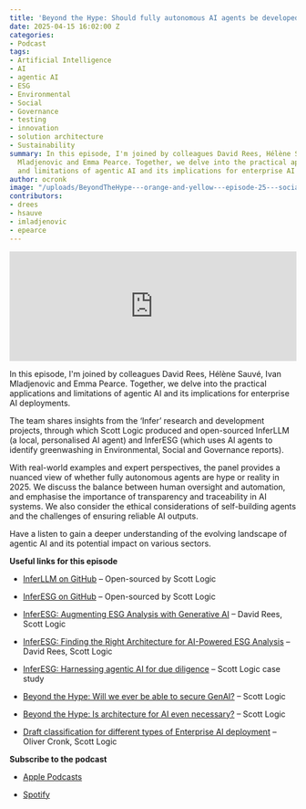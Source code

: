 ```yaml
---
title: 'Beyond the Hype: Should fully autonomous AI agents be developed?'
date: 2025-04-15 16:02:00 Z
categories:
- Podcast
tags:
- Artificial Intelligence
- AI
- agentic AI
- ESG
- Environmental
- Social
- Governance
- testing
- innovation
- solution architecture
- Sustainability
summary: In this episode, I'm joined by colleagues David Rees, Hélène Sauvé, Ivan
  Mladjenovic and Emma Pearce. Together, we delve into the practical applications
  and limitations of agentic AI and its implications for enterprise AI deployments.
author: ocronk
image: "/uploads/BeyondTheHype---orange-and-yellow---episode-25---social.jpg"
contributors:
- drees
- hsauve
- imladjenovic
- epearce
---
```


<iframe title="Embed Player" src="https://play.libsyn.com/embed/episode/id/36007370/height/192/theme/modern/size/large/thumbnail/yes/custom-color/ffffff/time-start/00:00:00/playlist-height/200/direction/backward/download/yes/font-color/252525" height="192" width="100%" scrolling="no" allowfullscreen="" webkitallowfullscreen="true" mozallowfullscreen="true" oallowfullscreen="true" msallowfullscreen="true" style="border: none;"></iframe>

In this episode, I'm joined by colleagues David Rees, Hélène Sauvé, Ivan Mladjenovic and Emma Pearce. Together, we delve into the practical applications and limitations of agentic AI and its implications for enterprise AI deployments.

The team shares insights from the ‘Infer’ research and development projects, through which Scott Logic produced and open-sourced InferLLM (a local, personalised AI agent) and InferESG (which uses AI agents to identify greenwashing in Environmental, Social and Governance reports).

With real-world examples and expert perspectives, the panel provides a nuanced view of whether fully autonomous agents are hype or reality in 2025. We discuss the balance between human oversight and automation, and emphasise the importance of transparency and traceability in AI systems. We also consider the ethical considerations of self-building agents and the challenges of ensuring reliable AI outputs.

Have a listen to gain a deeper understanding of the evolving landscape of agentic AI and its potential impact on various sectors.

**Useful links for this episode**

* [InferLLM on GitHub](https://github.com/ScottLogic/InferLLM) – Open-sourced by Scott Logic

* [InferESG on GitHub](https://github.com/ScottLogic/Inferesg) – Open-sourced by Scott Logic

* [InferESG: Augmenting ESG Analysis with Generative AI](https://blog.scottlogic.com/2025/03/20/inferesg-overview.html) – David Rees, Scott Logic

* [InferESG: Finding the Right Architecture for AI-Powered ESG Analysis](https://blog.scottlogic.com/2025/04/02/inferesg-finding-the-right-architecture.html) – David Rees, Scott Logic

* [InferESG: Harnessing agentic AI for due diligence](https://www.scottlogic.com/our-work/inferesg-agentic-ai-due-diligence) – Scott Logic case study

* [Beyond the Hype: Will we ever be able to secure GenAI?](https://blog.scottlogic.com/2024/07/08/beyond-the-hype-will-we-ever-be-able-to-secure-genai.html) – Scott Logic

* [Beyond the Hype: Is architecture for AI even necessary?](https://blog.scottlogic.com/2025/03/13/beyond-the-hype-is-architecture-for-ai-even-necessary.html) – Scott Logic

* [Draft classification for different types of Enterprise AI deployment](https://www.linkedin.com/posts/cronky_enterprisearchitecture-aiarchitecture-activity-7303373761288830976-4Jdg?utm_source=share&utm_medium=member_desktop&rcm=ACoAAATHaVAB2Pgbrq52agNisX3ATDPHhuxH230) – Oliver Cronk, Scott Logic

**Subscribe to the podcast**

* [Apple Podcasts](https://podcasts.apple.com/dk/podcast/beyond-the-hype/id1612265563)

* [Spotify](https://open.spotify.com/show/2BlwBJ7JoxYpxU4GBmuR4x)